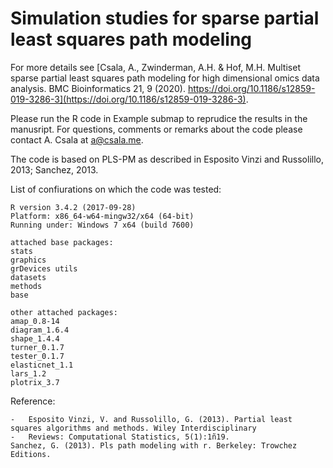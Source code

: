 # Simulation studies for sparse partial least squares path modeling 

For more details see [Csala, A., Zwinderman, A.H. & Hof, M.H. Multiset sparse partial least squares path modeling for high dimensional omics data analysis. BMC Bioinformatics 21, 9 (2020). https://doi.org/10.1186/s12859-019-3286-3](https://doi.org/10.1186/s12859-019-3286-3).

Please run the R code in Example submap to reprudice the results in the manusript. For questions, comments or remarks about the code please contact A. Csala at a@csala.me.

The code is based on PLS-PM as described in Esposito Vinzi and Russolillo, 2013; Sanchez, 2013.

List of confiurations on which the code was tested:

	R version 3.4.2 (2017-09-28)
	Platform: x86_64-w64-mingw32/x64 (64-bit)
	Running under: Windows 7 x64 (build 7600)

	attached base packages:
	stats     
	graphics  
	grDevices utils     
	datasets  
	methods   
	base     

	other attached packages:
	amap_0.8-14    
	diagram_1.6.4  
	shape_1.4.4    
	turner_0.1.7   
	tester_0.1.7   
	elasticnet_1.1 
	lars_1.2
	plotrix_3.7 


Reference:

	-	Esposito Vinzi, V. and Russolillo, G. (2013). Partial least squares algorithms and methods. Wiley Interdisciplinary
	-	Reviews: Computational Statistics, 5(1):1ñ19.
	Sanchez, G. (2013). Pls path modeling with r. Berkeley: Trowchez Editions.


